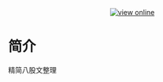<div align="center">
  <a href="https://xiaoso456.github.io/interview/">
    <img alt="view online" src="https://img.shields.io/badge/%E5%85%AB%E8%82%A1%E6%96%87-%E5%9C%A8%E7%BA%BF%E9%98%85%E8%AF%BB-brightgreen"/>
  </a>
</div>

# 简介

精简八股文整理